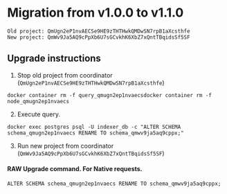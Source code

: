 # Migration from v1.0.0 to v1.1.0
```
Old project: QmUgn2eP1nvAECSe9HE9zTHTHwkQMDwSN7rpB1aXcsthfe
New project: QmWv9Ja5AQ9cPpXb6U7sGCvkhK6XbZ7xQntTBqidsSf5SF
```


## Upgrade instructions
 1) Stop old project from coordinator (`QmUgn2eP1nvAECSe9HE9zTHTHwkQMDwSN7rpB1aXcsthfe`)

```
docker container rm -f query_qmugn2ep1nvaecsdocker container rm -f node_qmugn2ep1nvaecs
```

 2) Execute query.

```
docker exec postgres psql -U indexer_db -c "ALTER SCHEMA schema_qmugn2ep1nvaecs RENAME TO schema_qmwv9ja5aq9cppx;"

```

 3) Run new project from coordinator (`QmWv9Ja5AQ9cPpXb6U7sGCvkhK6XbZ7xQntTBqidsSf5SF`)

#### RAW Upgrade command. For Native requests.
`ALTER SCHEMA schema_qmugn2ep1nvaecs RENAME TO schema_qmwv9ja5aq9cppx;`
